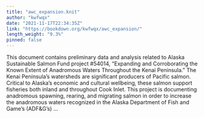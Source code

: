```yaml
---
title: "awc_expansion.knit"
author: "kwfwqx"
date: "2021-11-17T22:34:35Z"
link: "https://bookdown.org/kwfwqx/awc_expansion/"
length_weight: "9.3%"
pinned: false
---
```


This document contains preliminary data and analysis related to Alaska Sustainable Salmon Fund project #54014, “Expanding and Corroborating the Known Extent of Anadromous Waters Throughout the Kenai Peninsula.” The Kenai Peninsula’s watersheds are significant producers of Pacific salmon. Critical to Alaska’s economic and cultural wellbeing, these salmon support fisheries both inland and throughout Cook Inlet. This project is documenting anadromous spawning, rearing, and migrating salmon in order to increase the anadromous waters recognized in the Alaska Department of Fish and Game’s (ADF&G’s)  ...
